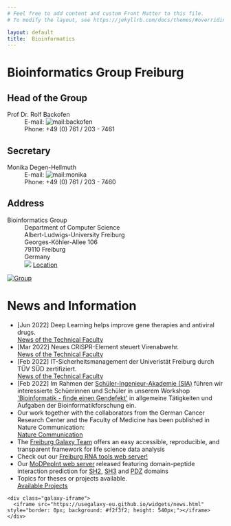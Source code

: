 ```yaml
---
# Feel free to add content and custom Front Matter to this file.
# To modify the layout, see https://jekyllrb.com/docs/themes/#overriding-theme-defaults

layout: default
title:  Bioinformatics
---
```


# Bioinformatics Group Freiburg

<div class="contact-wrapper">
  <div class="contact-panel" markdown="1">

## Head of the Group
  <div class="contact-info">
    <dl>
      <dt>Prof Dr. Rolf Backofen</dt>
      <div class="details-block">
        <dd>E-mail: <img src="http://bioinf.uni-freiburg.de/pics/mail/backofen.png" alt="mail:backofen"> </dd>
        <dd>Phone: +49 (0) 761 / 203 - 7461</dd>
      </div>
    </dl>
  </div>

## Secretary
  <div class="contact-info">
    <dl>
      <dt>Monika Degen-Hellmuth</dt>
      <div class="details-block">
        <dd>E-mail: <img src="http://bioinf.uni-freiburg.de/pics/mail/secretary.png" alt="mail:monika"> </dd>
        <dd>Phone: +49 (0) 761 / 203 - 7460</dd>
      </div>
    </dl>
  </div>

## Address
  <div class="contact-info">
    <dl>
      <dt>Bioinformatics Group</dt>
      <div class="details-block">
        <dd>Department of Computer Science </dd>
        <dd>Albert-Ludwigs-University Freiburg</dd>
        <dd>Georges-Köhler-Allee 106</dd>
        <dd>79110 Freiburg</dd>
        <dd>Germany</dd>
        <dd><img src="{{ site.baseurl }}/assets/images/windrose.gif"> <a href="{{ site.baseurl }}/404.html">Location</a> </dd>
      </div>
    </dl>
  </div>
  </div>

  <div class="home-intro-image">
    <a href="http://www.bioinf.uni-freiburg.de/Research/index.html?en"><img src="{{ site.baseurl }}/assets/images/group-m.jpg" alt="Group"></a>
  </div>
</div>

# News and Information

<div class="news" markdown="1">
  <div class="news-container">
    <div class="news-list">
      <ul>
        <li>
          <span class="news-date">[Jun 2022]</span> Deep Learning helps improve gene therapies and antiviral drugs.
          <br><a href="https://kommunikation.uni-freiburg.de/pm-en/press-releases-2022/deep-learning-helps-improve-gene-therapies-and-antiviral-drugs?set_language=en">News of the Technical Faculty</a>
        </li>
        <li>
          <span class="news-date">[Mar 2022]</span> Neues CRISPR-Element steuert Virenabwehr.
          <br><a href="http://news.tf.uni-freiburg.de/single-news/artikel/554/neues-crispr-element-steuert-virenabwehr.html?tx_ttnews%5Byear%5D=2022&tx_ttnews%5Bmonth%5D=03&cHash=7fcf76d6b3d3bb81698119f6bda6d0d0">News of the Technical Faculty</a>
        </li>
        <li>
          <span class="news-date">[Feb 2022]</span> IT-Sicherheitsmanagement der Univeristät Freiburg durch TÜV SÜD zertifiziert.
          <br><a href="http://news.tf.uni-freiburg.de/single-news/artikel/554/it-sicherheitsmanagement-der-universitaet-freiburg-durch-tuev-sued-zertifiziert.html?tx_ttnews%5Byear%5D=2022&tx_ttnews%5Bmonth%5D=02&cHash=fe7539014702eacc90c5bf550d530195">News of the Technical Faculty</a>
        </li>
        <li>
          <span class="news-date">[Feb 2022]</span> Im Rahmen der <a href="https://www.tf.uni-freiburg.de/studium/studieninteressierte/schueler/schueler#Sch_ler-Ingenieur-Akademie__SIA_">Schüler-Ingenieur-Akademie (SIA)</a> führen wir interessierte Schüerinnen und Schüler in unserem Workshop <a href="http://www.bioinf.uni-freiburg.de/Lehre/Courses/2012_WS/Workshop/">'Bioinformatik - finde einen Gendefekt'</a> in allgemeine Tätigkeiten und Aufgaben der Bioinformatikforschung ein.
        </li>
        <!-- News items without a date can be added without the news-date span -->
        <li>
          Our work together with the collaborators from the German Cancer Research Center and the Faculty of Medicine has been published in Nature Communication:
          <br><a href="https://www.nature.com/articles/s41467-019-10489-2">Nature Communication</a>
        </li>
        <li>
          The <a href="https://usegalaxy-eu.github.io/freiburg/">Freiburg Galaxy Team</a> offers an easy accessible, reproducible, and transparent framework for life science data analysis
        </li>
        <li>
          Check out our <a href="http://rna.informatik.uni-freiburg.de/">Freiburg RNA tools web server!</a>
        </li>
        <li>
          Our <a href="http://modpepint.informatik.uni-freiburg.de/">MoDPepInt web server</a> released featuring domain-peptide interaction prediction for <a href="http://modpepint.informatik.uni-freiburg.de/SH2PepInt/">SH2</a>, <a href="http://modpepint.informatik.uni-freiburg.de/SH3PepInt/">SH3</a> and <a href="http://modpepint.informatik.uni-freiburg.de/PDZPepInt/">PDZ</a> domains
        </li>
          <li>
          Topics for theses or projects available.
          <br><a href="{{ site.baseurl }}/404.html">Available Projects</a>
        </li>
      </ul>
    </div>

    <div class="galaxy-iframe">
      <iframe src="https://usegalaxy-eu.github.io/widgets/news.html" style="border: 0px; background: #f2f3f2; height: 540px;"></iframe>
    </div>
  </div>
</div>

